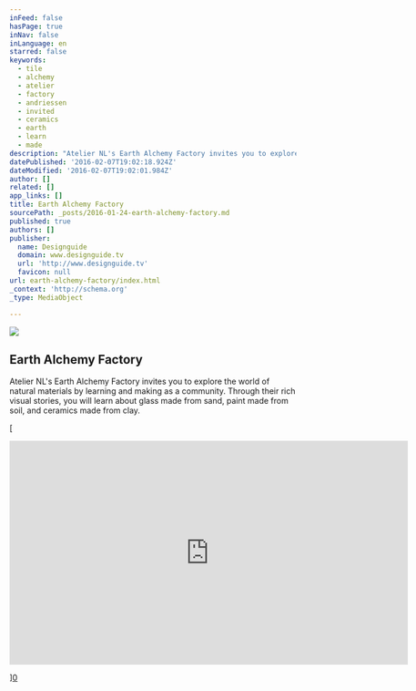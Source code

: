 ```yaml
---
inFeed: false
hasPage: true
inNav: false
inLanguage: en
starred: false
keywords:
  - tile
  - alchemy
  - atelier
  - factory
  - andriessen
  - invited
  - ceramics
  - earth
  - learn
  - made
description: "Atelier NL's Earth Alchemy Factory invites you to explore the world of natural materials by learning and making as a community. Through their rich visual stories, you will learn about glass made from sand, paint made from soil, and ceramics made from clay."
datePublished: '2016-02-07T19:02:18.924Z'
dateModified: '2016-02-07T19:02:01.984Z'
author: []
related: []
app_links: []
title: Earth Alchemy Factory
sourcePath: _posts/2016-01-24-earth-alchemy-factory.md
published: true
authors: []
publisher:
  name: Designguide
  domain: www.designguide.tv
  url: 'http://www.designguide.tv'
  favicon: null
url: earth-alchemy-factory/index.html
_context: 'http://schema.org'
_type: MediaObject

---
```

![](https://the-grid-user-content.s3-us-west-2.amazonaws.com/00aec8bd-f939-4abf-8487-9146c9160d5a.jpg)

<article style=""><h1>Earth Alchemy Factory </h1><p>Atelier NL's Earth Alchemy Factory invites you to explore the world of natural materials by learning and making as a community. Through their rich visual stories, you will learn about glass made from sand, paint made from soil, and ceramics made from clay.</p></article>

[

<iframe src="https://player.vimeo.com/video/141410268?title=0&amp;byline=0&amp;portrait=0" width="700" height="393" frameborder="0" webkitallowfullscreen="webkitallowfullscreen" mozallowfullscreen="mozallowfullscreen" allowfullscreen="allowfullscreen" style=""></iframe>

][0]

[0]: https://www.youtube.com/watch?v=R_118tFJZB0&index=2&list=PLSM1HuwZomMjRjHtgi4tnt_M40lRFsvTK